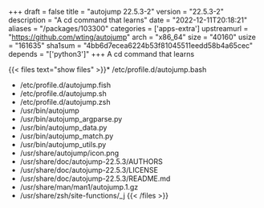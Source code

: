 +++
draft = false
title = "autojump 22.5.3-2"
version = "22.5.3-2"
description = "A cd command that learns"
date = "2022-12-11T20:18:21"
aliases = "/packages/103300"
categories = ['apps-extra']
upstreamurl = "https://github.com/wting/autojump"
arch = "x86_64"
size = "40160"
usize = "161635"
sha1sum = "4bb6d7ecea6224b53f81045511eedd58b4a65cec"
depends = "['python3']"
+++
A cd command that learns

{{< files text="show files" >}}* /etc/profile.d/autojump.bash
* /etc/profile.d/autojump.fish
* /etc/profile.d/autojump.sh
* /etc/profile.d/autojump.zsh
* /usr/bin/autojump
* /usr/bin/autojump_argparse.py
* /usr/bin/autojump_data.py
* /usr/bin/autojump_match.py
* /usr/bin/autojump_utils.py
* /usr/share/autojump/icon.png
* /usr/share/doc/autojump-22.5.3/AUTHORS
* /usr/share/doc/autojump-22.5.3/LICENSE
* /usr/share/doc/autojump-22.5.3/README.md
* /usr/share/man/man1/autojump.1.gz
* /usr/share/zsh/site-functions/_j
{{< /files >}}
